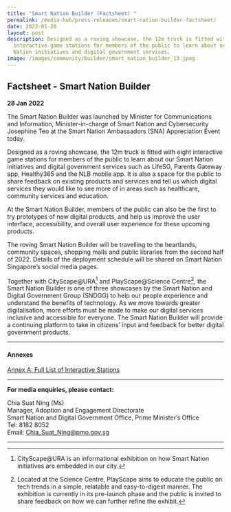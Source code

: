 ```yaml
---
title: "Smart Nation Builder (Factsheet) "
permalink: /media-hub/press-releases/smart-nation-builder-factsheet/
date: 2022-01-28
layout: post
description: Designed as a roving showcase, the 12m truck is fitted with eight
  interactive game stations for members of the public to learn about our Smart
  Nation initiatives and digital government services.
image: /images/community/builder/smart_nation_builder_13.jpeg
---
```


## Factsheet - Smart Nation Builder

**28 Jan 2022**

The Smart Nation Builder was launched by Minister for Communications and Information, Minister-in-charge of Smart Nation and Cybersecurity Josephine Teo at the Smart Nation Ambassadors (SNA) Appreciation Event today.

Designed as a roving showcase, the 12m truck is fitted with eight interactive game stations for members of the public to learn about our Smart Nation initiatives and digital government services such as LifeSG, Parents Gateway app, Healthy365 and the NLB mobile app. It is also a space for the public to share feedback on existing products and services and tell us which digital services they would like to see more of in areas such as healthcare, community services and education.

At the Smart Nation Builder, members of the public can also be the first to try prototypes of new digital products, and help us improve the user interface, accessibility, and overall user experience for these upcoming products.

The roving Smart Nation Builder will be travelling to the heartlands, community spaces, shopping malls and public libraries from the second half of 2022. Details of the deployment schedule will be shared on Smart Nation Singapore’s social media pages.

Together with CityScape@URA[^1] and PlayScape@Science Centre[^2], the Smart Nation Builder is one of three showcases by the Smart Nation and Digital Government Group (SNDGG) to help our people experience and understand the benefits of technology. As we move towards greater digitalisation, more efforts must be made to make our digital services inclusive and accessible for everyone. The Smart Nation Builder will provide a continuing platform to take in citizens’ input and feedback for better digital government products.

_______

#### Annexes

[Annex A: Full List of Interactive Stations](/files/press-releases/2022/annex%20a%20-%20full%20list%20of%20interactive%20stations%20-%20smart%20nation%20builder.pdf)

_______

**For media enquiries, please contact:**

Chia Suat Ning (Ms)<br>
Manager, Adoption and Engagement Directorate<br>
Smart Nation and Digital Government Office, Prime Minister’s Office<br>
Tel: 8182 8052<br>
Email: [Chia_Suat_Ning@pmo.gov.sg](mailto:CHIA_Suat_Ning@pmo.gov.sg)

_______

[^1]: CityScape@URA is an informational exhibition on how Smart Nation initiatives are embedded in our city.

[^2]: Located at the Science Centre, PlayScape aims to educate the public on tech trends in a simple, relatable and easy-to-digest manner. The exhibition is currently in its pre-launch phase and the public is invited to share feedback on how we can further refine the exhibit.